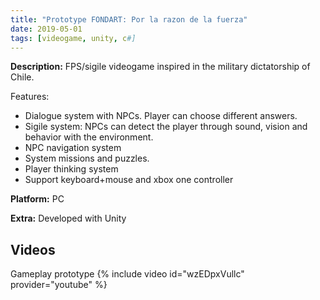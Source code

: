 ```yaml
---
title: "Prototype FONDART: Por la razon de la fuerza"
date: 2019-05-01
tags: [videogame, unity, c#]
---
```


<b>Description:</b> FPS/sigile videogame inspired in the military dictatorship of Chile.

Features:
* Dialogue system with NPCs. Player can choose different answers.
* Sigile system: NPCs can detect the player through sound, vision and behavior with the environment.
* NPC navigation system
* System missions and puzzles.
* Player thinking system
* Support keyboard+mouse and xbox one controller

<b>Platform:</b> PC

<b>Extra:</b> Developed with Unity

## Videos
Gameplay prototype
{% include video id="wzEDpxVullc" provider="youtube" %}


